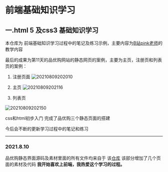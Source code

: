 # 前端基础知识学习

## 一.html 5 及css3 基础知识学习

本仓库为 前端基础知识学习过程中的笔记及练习示例，主要内容为[B站pink老师](https://www.bilibili.com/video/BV14J4114768)的教学内容

最后的成果为第11天的品优购网站的静态网页的案例，主要为主页，注册页和列表页的案例：
1. 注册页面
![20210809202010](https://xd-imgsubmit.oss-cn-beijing.aliyuncs.com/images/20210809202010.png)

2. 主页
![20210809202116](https://xd-imgsubmit.oss-cn-beijing.aliyuncs.com/images/20210809202116.png)
3. 列表页

![20210809202150](https://xd-imgsubmit.oss-cn-beijing.aliyuncs.com/images/20210809202150.png)

css和html初步入门
完成了品优购三个静态页面的搭建


今后会不断的更新学习过程中的笔记和练习

-----------------------------------------------------------------------------------------------------------------------------------------------

### 2021.8.10
品优购静态界面源码及素材里面的所有文件均来自于 该[仓库](https://gitee.com/xiaoqiang001/pinyougoujingtaiyemian)
该部分增加了几个页面的素材及代码
**我开始喜欢上前端，我热爱这个学习的过程。**
